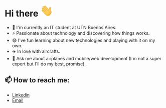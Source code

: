 <h1> Hi there <img src="https://raw.githubusercontent.com/ABSphreak/ABSphreak/master/gifs/Hi.gif" width="40px"></h1>

- 🌱 I'm currently an IT student at UTN Buenos Aires.
- ⚡ Passionate about technology and discovering how things works.
- 😄 I've fun learning about new technologies and playing with it on my own.
- ✈️ In love with aircrafts.
- 💬 Ask me about airplanes and mobile/web development (I´m not a super expert but I´ll do my best, promise).

## 📫 How to reach me:

- [Linkedin](https://www.linkedin.com/in/lisbaldyojeda/)
- [Email](mailto:lisba7474@gmail.com)
<!--
**Lisba/Lisba** is a ✨ _special_ ✨ repository because its `README.md` (this file) appears on your GitHub profile.

Here are some ideas to get you started:

- 🔭 I’m currently working on ...
- 🌱 I’m currently learning ...
- 👯 I’m looking to collaborate on ...
- 🤔 I’m looking for help with ...
- 💬 Ask me about ...
- 📫 How to reach me: ...
- 😄 Pronouns: ...
- ⚡ Fun fact: ...
-->
